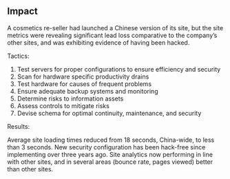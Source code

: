 ## Impact

A cosmetics re-seller had launched a Chinese version of its site, but the site metrics were revealing significant lead loss comparative to the company’s other sites, and was exhibiting evidence of having been hacked.

Tactics:

1.  Test servers for proper configurations to ensure efficiency and security
2.  Scan for hardware specific productivity drains
3.  Test hardware for causes of frequent problems
4.  Ensure adequate backup systems and monitoring
5.  Determine risks to information assets
6.  Assess controls to mitigate risks
7.  Devise schema for optimal continuity, maintenance, and security

Results:

Average site loading times reduced from 18 seconds, China-wide, to less than 3 seconds. New security configuration has been hack-free since implementing over three years ago. Site analytics now performing in line with other sites, and in several areas (bounce rate, pages viewed) better than other sites.
